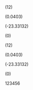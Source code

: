 <think>

\(12\)

\(0.0403\)

\(-23.33132\)

\(0\)

\(12\)

\(0.0403\)

\(-23.33132\)

\(0\)

</think>

<answer>
123456
</answer>